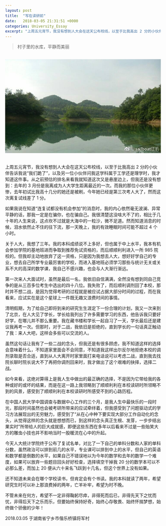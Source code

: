 ```yaml
---
layout: post
title:  "写在读研前"
date:   2018-03-05 21:31:51 +0000
categories: University_Essay
excerpt: "上周五元宵节，我没有想到人大会在这天公布校线，以至于比我高出 2 分的小伙伴告诉我说“我们跪了”，以及另一位小伙伴问我这学科属于工学还是理学时，我才知道这件事。从之前预估的排名来看我就知道这次又是悬崖边上，但我还是没有想到：去年的 3 月份是我离成为人大学生距离最近的一次"
---
```


<div>
<blockquote class="quote-style">
村子里的水库，平静而美丽
</blockquote><br>
</div>

<div align='center'>
<img src="/assets/img/University_Essay/xzdyq.jpg"><br>
<br>
</div>

上周五元宵节，我没有想到人大会在这天公布校线，以至于比我高出 2 分的小伙伴告诉我说“我们跪了”，以及另一位小伙伴问我这学科属于工学还是理学时，我才知道这件事。从之前预估的排名来看我就知道这次又是悬崖边上，但我还是没有想到：去年的 3 月份是我离成为人大学生距离最近的一次。而我的那位小伙伴更惨，去年初试比我高十几分的她还是被刷，今年她已经是第三次考人大了，然而这次离复试线差了 1 分。

如果我说在知道“连复试都没有机会参加”的消息时，我的内心依然毫无波澜、异常平静的话，那我一定是在骗你，也在骗自己。我很清楚这没啥大不了的，相比于几十年的人生来说，这点坎不过就是大海中的一粒沙，微不足道。然而知道消息的时候，泪水依然止不住的往下流，那一天晚上，我的有效睡眠时间可能不超过 4 个小时。

关于人大，我想了三年。我的本科成绩说不上多好，但也属于中上水平，我本有机会参加学院的基地班进而争取到推荐免试资格的，而后顺顺利利进入一所 985 院校的。但我却主动地放弃了这一资格，只是因为我想去人大，想好好学自己的专业，想去自己所学专业最厉害的学校，而进入基地班必须学习那些与统计无关或关系不大的高深的数学课，我自己不感兴趣，也会与人大渐行渐远。

第一次来人大面试时，虽然是最后一名，我依旧自信满满，全然没有想到同自己竞争的是从三百多位考生中选出的​四十八位。我失败了，而后顺利调剂回了本校，那时并不想二战，是因为觉得考研的过程就是被应试占据大部分时间的过程，而在我看来，应试实在是这个星球上一件既无趣又浪费时间的事情。

清明假期，为了给自己即将到来的研究生生涯定下一份合理的计划，我又一次来到了北京，在人大见了学长，学长给我列出了许多需要学习的东西，他告诉我只要好好学，在哪儿并不那么重要。我在藏书楼和学长一起自习了一天，学长最后还是建议我再考一次。但那时，对于二战，我依旧是拒绝的，直到学长的一句话真正触动了我：来人大吧，这样会多些可以交流的人。

虽然这句话让我有了一些二战的念头，但我还是有很多顾虑，我不知道这样的选择会意味着什么，不知道家里面会不会同意，不知道我这样出尔反尔地拒绝本校的调剂录取是否合适，直到从人大离开时家里面打来电话说可以考虑二战，直到我去找院长聊时院长说大不了再把你调剂回来时，我才做出了这个艰难的抉择，选择二战。

如今来看，这绝对算得上是我人生中做出的最正确的选择，不是因为它带给我的各种或好的或坏的结果，而是在这一路上我领略到了顺顺利利在本校读研时所领略不到的风景，感受到了顺顺利利在本校读研时所感受不到的心路历程。

在中国人民大学中国调查与数据中心工作的三个月，是我人生中最快乐的一段时光，那段时间虽然也会被考研所带来的应试牵绊着，但我感受到了问题驱动式的学习方法展现出的无穷魅力，感受到了“从在心中种下要实现大部分工作自动化的念头，从觉得这样的念头就是想想而已，到这样的念头真正生根、发芽，一步步结出果实时”所带给人的巨大成就感，即便这些东西在多年以后看来不过是一些贻笑大方的雕虫小技也并不影响当时一股暖流在心中的升起。​

今天人大统计学院终于公布了复试名单，对比了一下自己的单科分数和人家的单科分数，虽然政治可以排到前几的水平，专业课可以排到中上的水平，但自己的英语和数学都是倒数的水平，如果自己不错误地以为今年的数学和去年的数学一个难度，如果可以放弃一些题目回头好好检查，选择填空干掉我 20 分的数学本可以不必那么差，而加上 20 便从六十来名飞跃到十几名，但这个世界上没有如果。

还不知道未来会在哪个学校读书，但肯定会有个书读。我的本科就读了两年，希望研究生时可以补上那浪费掉的两年，亡羊补牢，希望为时不晚​。

不管未来在何方，希望不一定非得鞠躬尽瘁，非得死而后已，非得先天下之忧而忧，非得后天下之乐而乐，但要始终保持好奇，始终心存敬畏、始终怀揣梦想，始终做个骄傲的少年！

2018.03.05​ 于湖南省宁乡市偕乐桥镇将军村​​​​​​​